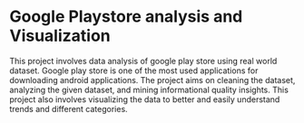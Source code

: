 # Google Playstore analysis and Visualization 

This project involves data analysis of google play store using real world dataset. Google play store is one of the most used applications for downloading android applications. The project aims on cleaning the dataset, analyzing the given dataset, and mining informational quality insights. This project also involves visualizing the data to better and easily understand trends and different categories.
